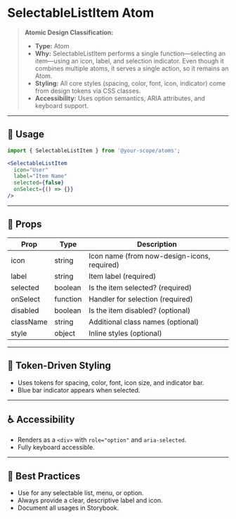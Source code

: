 # SelectableListItem Atom

> **Atomic Design Classification:**
> - **Type:** Atom
> - **Why:** SelectableListItem performs a single function—selecting an item—using an icon, label, and selection indicator. Even though it combines multiple atoms, it serves a single action, so it remains an Atom.
> - **Styling:** All core styles (spacing, color, font, icon, indicator) come from design tokens via CSS classes.
> - **Accessibility:** Uses option semantics, ARIA attributes, and keyboard support.

---

## 🚀 Usage

```jsx
import { SelectableListItem } from '@your-scope/atoms';

<SelectableListItem
  icon="User"
  label="Item Name"
  selected={false}
  onSelect={() => {}}
/>
```

---

## 🔧 Props
| Prop      | Type      | Description                                 |
|-----------|-----------|---------------------------------------------|
| icon      | string    | Icon name (from now-design-icons, required)  |
| label     | string    | Item label (required)                        |
| selected  | boolean   | Is the item selected? (required)             |
| onSelect  | function  | Handler for selection (required)             |
| disabled  | boolean   | Is the item disabled? (optional)             |
| className | string    | Additional class names (optional)            |
| style     | object    | Inline styles (optional)                     |

---

## 🎨 Token-Driven Styling
- Uses tokens for spacing, color, font, icon size, and indicator bar.
- Blue bar indicator appears when selected.

---

## ♿ Accessibility
- Renders as a `<div>` with `role="option"` and `aria-selected`.
- Fully keyboard accessible.

---

## 🧩 Best Practices
- Use for any selectable list, menu, or option.
- Always provide a clear, descriptive label and icon.
- Document all usages in Storybook. 
